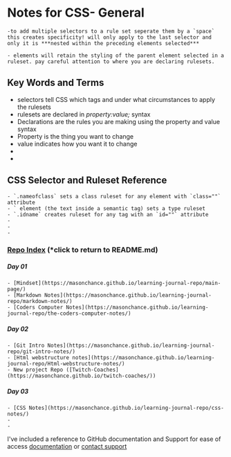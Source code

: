 # Notes for CSS- General
    -to add multiple selectors to a rule set seperate them by a `space` this creates specificity! will only apply to the last selector and only it is ***nested within the preceding elements selected***
    
    - elements will retain the styling of the parent element selected in a ruleset. pay careful attention to where you are declaring rulesets.


## Key Words and Terms
   - selectors tell CSS which tags and under what circumstances to apply the rulesets
   - rulesets are declared in *property:value;* syntax
   - Declarations are the rules you are making using the property and value syntax
   - Property is the thing you want to change
   - value indicates how you want it to change
   -
   -

## CSS Selector and Ruleset Reference
    - `.nameofclass` sets a class ruleset for any element with `class=""` attribute
    - ` element (the text inside a semantic tag) sets a type ruleset
    - `.idname` creates ruleset for any tag with an `id=""` attribute
    -
    -
    -



### [Repo Index](https://masonchance.github.io/learning-journal-repo/) (*click to return to README.md)

##### Day 01
    - [Mindset](https://masonchance.github.io/learning-journal-repo/main-page/)
    - [Markdown Notes](https://masonchance.github.io/learning-journal-repo/markdown-notes/)
    - [Coders Computer Notes](https://masonchance.github.io/learning-journal-repo/the-coders-computer-notes/)

##### Day 02
    - [Git Intro Notes](https://masonchance.github.io/learning-journal-repo/git-intro-notes/)
    - [Html webstructure notes](https://masonchance.github.io/learning-journal-repo/Html-webstructure-notes/)
    - New project Repo ([Twitch-Coaches](https://masonchance.github.io/twitch-coaches/))

##### Day 03
    - [CSS Notes](https://masonchance.github.io/learning-journal-repo/css-notes/)
    -
    -

I've included a reference to GitHub documentation and Support for ease of access
[documentation](https://help.github.com/categories/github-pages-basics/) or [contact support](https://github.com/contact)

